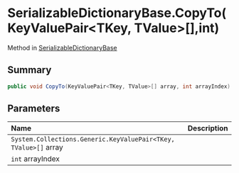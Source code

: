 # SerializableDictionaryBase.CopyTo(KeyValuePair<TKey, TValue>[],int)

Method in [SerializableDictionaryBase](/docs/api/csharp/yarn.unity.serializabledictionarybase-2.md)

## Summary



```csharp
public void CopyTo(KeyValuePair<TKey, TValue>[] array, int arrayIndex)
```

## Parameters

|Name|Description|
|:---|:---|
|`System.Collections.Generic.KeyValuePair<TKey, TValue>[]` array||
|`int` arrayIndex||

